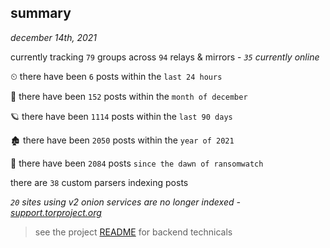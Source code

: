 
## summary
_december 14th, 2021_

currently tracking `79` groups across `94` relays & mirrors - _`35` currently online_

⏲ there have been `6` posts within the `last 24 hours`

🦈 there have been `152` posts within the `month of december`

🪐 there have been `1114` posts within the `last 90 days`

🏚 there have been `2050` posts within the `year of 2021`

🦕 there have been `2084` posts `since the dawn of ransomwatch`

there are `38` custom parsers indexing posts

_`20` sites using v2 onion services are no longer indexed - [support.torproject.org](https://support.torproject.org/onionservices/v2-deprecation/)_

> see the project [README](https://github.com/thetanz/ransomwatch#ransomwatch--) for backend technicals
